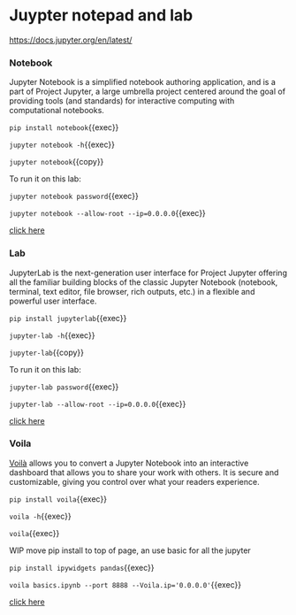 # Juypter notepad and lab

https://docs.jupyter.org/en/latest/


### Notebook

Jupyter Notebook is a simplified notebook authoring application, and is a part of Project Jupyter, a large umbrella project centered around the goal of providing tools (and standards) for interactive computing with computational notebooks.

`pip install notebook`{{exec}}

`jupyter notebook -h`{{exec}}

`jupyter notebook`{{copy}}

To run it on this lab:

`jupyter notebook password`{{exec}}

`jupyter notebook --allow-root --ip=0.0.0.0`{{exec}}

[click here]({{TRAFFIC_HOST1_8888}})


### Lab

JupyterLab is the next-generation user interface for Project Jupyter offering all the familiar building blocks of the classic Jupyter Notebook (notebook, terminal, text editor, file browser, rich outputs, etc.) in a flexible and powerful user interface.

`pip install jupyterlab`{{exec}}

`jupyter-lab -h`{{exec}}

`jupyter-lab`{{copy}}

To run it on this lab:

`jupyter-lab password`{{exec}}

`jupyter-lab --allow-root --ip=0.0.0.0`{{exec}}

[click here]({{TRAFFIC_HOST1_8888}})

### Voila

[Voilà](https://voila.readthedocs.io/en/stable/) allows you to convert a Jupyter Notebook into an interactive dashboard that allows you to share your work with others. It is secure and customizable, giving you control over what your readers experience.

`pip install voila`{{exec}}

`voila -h`{{exec}}

`voila`{{exec}}

WIP move pip install to top of page, an use basic for all the jupyter 

`pip install ipywidgets pandas`{{exec}}

`voila basics.ipynb --port 8888 --Voila.ip='0.0.0.0'`{{exec}}

[click here]({{TRAFFIC_HOST1_8888}})

